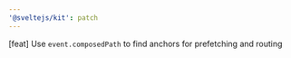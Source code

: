 ```yaml
---
'@sveltejs/kit': patch
---
```


[feat] Use `event.composedPath` to find anchors for prefetching and routing
